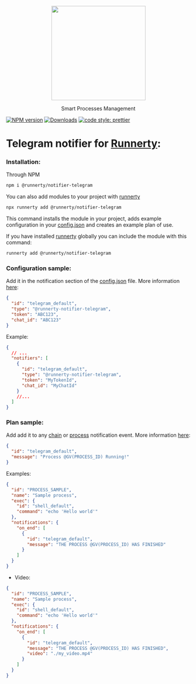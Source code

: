 <p align="center">
  <a href="http://runnerty.io">
    <img height="257" src="https://runnerty.io/assets/header/logo-stroked.png">
  </a>
  <p align="center">Smart Processes Management</p>
</p>

[![NPM version][npm-image]][npm-url] [![Downloads][downloads-image]][npm-url]
<a href="#badge">
<img alt="code style: prettier" src="https://img.shields.io/badge/code_style-prettier-ff69b4.svg">
</a>

# Telegram notifier for [Runnerty]:

### Installation:

Through NPM

```bash
npm i @runnerty/notifier-telegram
```

You can also add modules to your project with [runnerty]

```bash
npx runnerty add @runnerty/notifier-telegram
```

This command installs the module in your project, adds example configuration in your [config.json] and creates an example plan of use.

If you have installed [runnerty] globally you can include the module with this command:

```bash
runnerty add @runnerty/notifier-telegram
```

### Configuration sample:

Add it in the notification section of the [config.json] file. More information [here](https://docs.runnerty.io/notifiers):

```json
{
  "id": "telegram_default",
  "type": "@runnerty-notifier-telegram",
  "token": "ABC123",
  "chat_id": "ABC123"
}
```

Example:

```json
{
  // ...
  "notifiers": [
    {
      "id": "telegram_default",
      "type": "@runnerty-notifier-telegram",
      "token": "MyTokenId",
      "chat_id": "MyChatId"
    }
    //...
  ]
}
```

### Plan sample:

Add add it to any [chain](https://docs.runnerty.io/chain) or [process](https://docs.runnerty.io/process) notification event. More information [here](https://docs.runnerty.io/notifiers):

```json
{
  "id": "telegram_default",
  "message": "Process @GV(PROCESS_ID) Running!"
}
```

Examples:

```json
{
  "id": "PROCESS_SAMPLE",
  "name": "Sample process",
  "exec": {
    "id": "shell_default",
    "command": "echo 'Hello world'"
  },
  "notifications": {
    "on_end": [
      {
        "id": "telegram_default",
        "message": "THE PROCESS @GV(PROCESS_ID) HAS FINISHED"
      }
    ]
  }
}
```

- Video:

```json
{
  "id": "PROCESS_SAMPLE",
  "name": "Sample process",
  "exec": {
    "id": "shell_default",
    "command": "echo 'Hello world'"
  },
  "notifications": {
    "on_end": [
      {
        "id": "telegram_default",
        "message": "THE PROCESS @GV(PROCESS_ID) HAS FINISHED",
        "video": "./my_video.mp4"
      }
    ]
  }
}
```

[runnerty]: https://www.runnerty.io
[downloads-image]: https://img.shields.io/npm/dm/@runnerty/notifier-telegram.svg
[npm-url]: https://www.npmjs.com/package/@runnerty/notifier-telegram
[npm-image]: https://img.shields.io/npm/v/@runnerty/notifier-telegram.svg
[david-badge]: https://david-dm.org/runnerty/notifier-telegram.svg
[david-badge-url]: https://david-dm.org/runnerty/notifier-telegram
[config.json]: https://docs.runnerty.io/config/
[notifiers]: https://docs.runnerty.io/notifiers
[plan.json]: https://docs.runnerty.io/plan/
